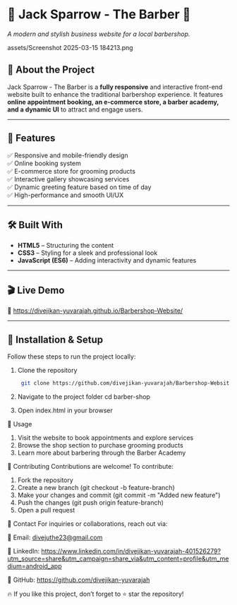 # 💈 Jack Sparrow - The Barber 💈  
_A modern and stylish business website for a local barbershop._

assets/Screenshot 2025-03-15 184213.png

## 🚀 About the Project  
Jack Sparrow - The Barber is a **fully responsive** and interactive front-end website built to enhance the traditional barbershop experience. It features **online appointment booking, an e-commerce store, a barber academy, and a dynamic UI** to attract and engage users.  

---

## 🎯 **Features**  
✅ Responsive and mobile-friendly design  
✅ Online booking system  
✅ E-commerce store for grooming products  
✅ Interactive gallery showcasing services  
✅ Dynamic greeting feature based on time of day  
✅ High-performance and smooth UI/UX  

---

## 🛠 **Built With**  
- **HTML5** – Structuring the content  
- **CSS3** – Styling for a sleek and professional look  
- **JavaScript (ES6)** – Adding interactivity and dynamic features  

---

## 🎬 **Live Demo**  
🔗 https://divejikan-yuvarajah.github.io/Barbershop-Website/

---

## 📂 **Installation & Setup**  
Follow these steps to run the project locally:  

1. Clone the repository  
   ```sh
    git clone https://github.com/divejikan-yuvarajah/Barbershop-Website.git
   
2. Navigate to the project folder
   cd barber-shop

3. Open index.html in your browser


📌 Usage
 1. Visit the website to book appointments and explore services
 2. Browse the shop section to purchase grooming products
 3. Learn more about barbering through the Barber Academy

🤝 Contributing
Contributions are welcome! To contribute:

1. Fork the repository
2. Create a new branch (git checkout -b feature-branch)
3. Make your changes and commit (git commit -m "Added new feature")
4. Push the changes (git push origin feature-branch)
5. Open a pull request

💬 Contact
For inquiries or collaborations, reach out via:

📧 Email: divejuthe23@gmail.com

🔗 LinkedIn: https://www.linkedin.com/in/divejikan-yuvarajah-401526279?utm_source=share&utm_campaign=share_via&utm_content=profile&utm_medium=android_app

📂 GitHub: https://github.com/divejikan-yuvarajah


🔥 If you like this project, don’t forget to ⭐ star the repository!


   




